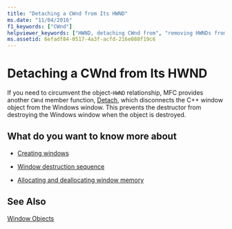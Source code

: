 ```yaml
---
title: "Detaching a CWnd from Its HWND"
ms.date: "11/04/2016"
f1_keywords: ["CWnd"]
helpviewer_keywords: ["HWND, detaching CWnd from", "removing HWNDs from CWnds", "CWnd objects [MFC], detaching from HWND", "detaching CWnds from HWNDs", "Detach method (CWnd class)"]
ms.assetid: 6efadf84-0517-4a3f-acfd-216e088f19c6
---
```

# Detaching a CWnd from Its HWND

If you need to circumvent the object-`HWND` relationship, MFC provides another `CWnd` member function, [Detach](../mfc/reference/cwnd-class.md#detach), which disconnects the C++ window object from the Windows window. This prevents the destructor from destroying the Windows window when the object is destroyed.

## What do you want to know more about

- [Creating windows](../mfc/creating-windows.md)

- [Window destruction sequence](../mfc/window-destruction-sequence.md)

- [Allocating and deallocating window memory](../mfc/allocating-and-deallocating-window-memory.md)

## See Also

[Window Objects](../mfc/window-objects.md)

